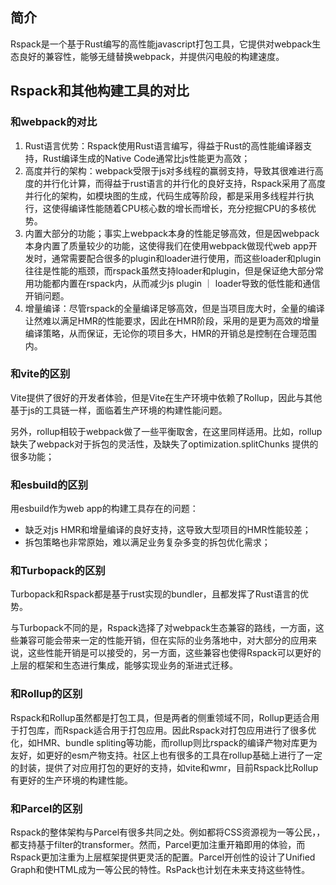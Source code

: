 ## 简介

Rspack是一个基于Rust编写的高性能javascript打包工具，它提供对webpack生态良好的兼容性，能够无缝替换webpack，并提供闪电般的构建速度。

## Rspack和其他构建工具的对比

### 和webpack的对比

1. Rust语言优势：Rspack使用Rust语言编写，得益于Rust的高性能编译器支持，Rust编译生成的Native Code通常比js性能更为高效；
2. 高度并行的架构：webpack受限于js对多线程的赢弱支持，导致其很难进行高度的并行化计算，而得益于rust语言的并行化的良好支持，Rspack采用了高度并行化的架构，如模块图的生成，代码生成等阶段，都是采用多线程并行执行，这使得编译性能随着CPU核心数的增长而增长，充分挖掘CPU的多核优势。
3. 内置大部分的功能；事实上webpack本身的性能足够高效，但是因webpack本身内置了质量较少的功能，这使得我们在使用webpack做现代web app开发时，通常需要配合很多的plugin和loader进行使用，而这些loader和plugin往往是性能的瓶颈，而rspack虽然支持loader和plugin，但是保证绝大部分常用功能都内置在rspack内，从而减少js plugin ｜ loader导致的低性能和通信开销问题。
4. 增量编译：尽管rspack的全量编译足够高效，但是当项目庞大时，全量的编译让然难以满足HMR的性能要求，因此在HMR阶段，采用的是更为高效的增量编译策略，从而保证，无论你的项目多大，HMR的开销总是控制在合理范围内。

### 和vite的区别

Vite提供了很好的开发者体验，但是Vite在生产环境中依赖了Rollup，因此与其他基于js的工具链一样，面临着生产环境的构建性能问题。

另外，rollup相较于webpack做了一些平衡取舍，在这里同样适用。比如，rollup缺失了webpack对于拆包的灵活性，及缺失了optimization.splitChunks 提供的很多功能；

### 和esbuild的区别

用esbuild作为web app的构建工具存在的问题：

- 缺乏对js HMR和增量编译的良好支持，这导致大型项目的HMR性能较差；
- 拆包策略也非常原始，难以满足业务复杂多变的拆包优化需求；

### 和Turbopack的区别

Turbopack和Rspack都是基于rust实现的bundler，且都发挥了Rust语言的优势。

与Turbopack不同的是，Rspack选择了对webpack生态兼容的路线，一方面，这些兼容可能会带来一定的性能开销，但在实际的业务落地中，对大部分的应用来说，这些性能开销是可以接受的，另一方面，这些兼容也使得Rspack可以更好的上层的框架和生态进行集成，能够实现业务的渐进式迁移。

### 和Rollup的区别

Rspack和Rollup虽然都是打包工具，但是两者的侧重领域不同，Rollup更适合用于打包库，而Rspack适合用于打包应用。因此Rspack对打包应用进行了很多优化，如HMR、bundle spliting等功能，而rollup则比rspack的编译产物对库更为友好，如更好的esm产物支持。社区上也有很多的工具在rollup基础上进行了一定的封装，提供了对应用打包的更好的支持，如vite和wmr，目前Rspack比Rollup有更好的生产环境的构建性能。

### 和Parcel的区别

Rspack的整体架构与Parcel有很多共同之处。例如都将CSS资源视为一等公民，，都支持基于filter的transformer。然而，Parcel更加注重开箱即用的体验，而Rspack更加注重为上层框架提供更灵活的配置。Parcel开创性的设计了Unified Graph和使HTML成为一等公民的特性。RsPack也计划在未来支持这些特性。
